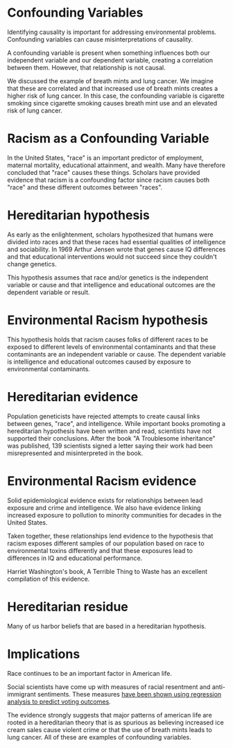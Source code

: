 # Confounding Variables

Identifying causality is important for addressing environmental problems.
Confounding variables can cause misinterpretations of causality.

A confounding variable is present when something influences both our independent variable and our dependent variable, creating a correlation between them.
However, that relationship is not causal.

We discussed the example of breath mints and lung cancer.
We imagine that these are correlated and that increased use of breath mints creates a higher risk of lung cancer.
In this case, the confounding variable is cigarette smoking since cigarette smoking causes breath mint use and an elevated risk of lung cancer.

# Racism as a Confounding Variable

In the United States, "race" is an important predictor of employment, maternal mortality, educational attainment, and wealth.
Many have therefore concluded that "race" causes these things.
Scholars have provided evidence that racism is a confounding factor since racism causes both "race" and these different outcomes between "races".

# Hereditarian hypothesis

As early as the enlightenment, scholars hypothesized that humans were divided into races and that these races had essential qualities of intelligence and sociability.
In 1969 Arthur Jensen wrote that genes cause IQ differences and that educational interventions would not succeed since they couldn't change genetics.

This hypothesis assumes that race and/or genetics is the independent variable or cause and that intelligence and educational outcomes are the dependent variable or result.

# Environmental Racism hypothesis

This hypothesis holds that racism causes folks of different races to be exposed to different levels of environmental contaminants and that these contaminants are an independent variable or cause.
The dependent variable is intelligence and educational outcomes caused by exposure to environmental contaminants.

# Hereditarian evidence

Population geneticists have rejected attempts to create causal links between genes, "race", and intelligence.
While important books promoting a hereditarian hypothesis have been written and read, scientists have not supported their conclusions.
After the book "A Troublesome inheritance" was published, 139 scientists signed a letter saying their work had been misrepresented and misinterpreted in the book.

# Environmental Racism evidence

Solid epidemiological evidence exists for relationships between lead exposure and crime and intelligence.
We also have evidence linking increased exposure to pollution to minority communities for decades in the United States.

Taken together, these relationships lend evidence to the hypothesis that racism exposes different samples of our population based on race to environmental toxins differently and that these exposures lead to differences in IQ and educational performance.

Harriet Washington's book, A Terrible Thing to Waste has an excellent compilation of this evidence.

# Hereditarian residue

Many of us harbor beliefs that are based in a hereditarian hypothesis.

# Implications

Race continues to be an important factor in American life.

Social scientists have come up with measures of racial resentment and anti-immigrant sentiments.
These measures
[have been shown using regression analysis to predict voting outcomes](https://www.thenation.com/article/economic-anxiety-didnt-make-people-vote-trump-racism-did/).

The evidence strongly suggests that major patterns of american life are rooted in a hereditarian theory that is as spurious as believing increased ice cream sales cause violent crime or that the use of breath mints leads to lung cancer.
All of these are examples of confounding variables.

